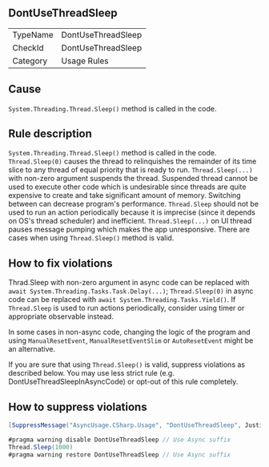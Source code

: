 ## DontUseThreadSleep

<table>
<tr>
  <td>TypeName</td>
  <td>DontUseThreadSleep</td>
</tr>
<tr>
  <td>CheckId</td>
  <td>DontUseThreadSleep</td>
</tr>
<tr>
  <td>Category</td>
  <td>Usage Rules</td>
</tr>
</table>

## Cause

`System.Threading.Thread.Sleep()` method is called in the code.

## Rule description

`System.Threading.Thread.Sleep()` method is called in the code. 
`Thread.Sleep(0)` causes the thread to relinquishes the remainder of its time slice to any thread of equal priority that is ready to run.
`Thread.Sleep(...)` with non-zero argument suspends the thread. 
Suspended thread cannot be used to execute other code which is undesirable since threads are quite expensive to create and take significant amount of memory.
Switching between can decrease program's performance.
`Thread.Sleep` should not be used to run an action periodically because it is imprecise (since it depends on OS's thread scheduler) and inefficient.
`Thread.Sleep(...)` on UI thread pauses message pumping which makes the app unresponsive.
There are cases when using `Thread.Sleep()` method is valid.

## How to fix violations

Thrad.Sleep with non-zero argument in async code can be replaced with `await System.Threading.Tasks.Task.Delay(...)`; `Thread.Sleep(0)` in async code can be replaced with `await System.Threading.Tasks.Yield()`.
If `Thread.Sleep` is used to run actions periodically, consider using timer or appropriate observable instead.

In some cases in non-async code, changing the logic of the program and using `ManualResetEvent`, `ManualResetEventSlim` or `AutoResetEvent` might be an alternative.

If you are sure that using `Thread.Sleep()` is valid, suppress violations as described below.
You may use less strict rule (e.g. DontUseThreadSleepInAsyncCode) or opt-out of this rule completely.

## How to suppress violations

```csharp
[SuppressMessage("AsyncUsage.CSharp.Usage", "DontUseThreadSleep", Justification = "Reviewed.")]
```

```csharp
#pragma warning disable DontUseThreadSleep // Use Async suffix
Thread.Sleep(1000)
#pragma warning restore DontUseThreadSleep // Use Async suffix
```
